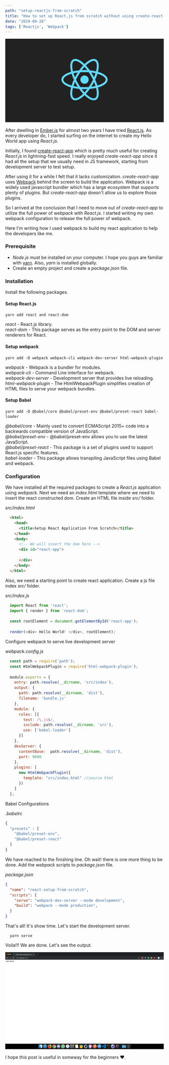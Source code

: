 ```yaml
---
path: "setup-reactjs-from-scratch"
title: "How to set up React.js from scratch without using create-react-app?"
date: "2019-09-28"
tags: ['Reactjs', 'Webpack']
---
```


![React](./react.png)

After dwelling in [Ember.js](https://www.emberjs.com) for almost two years I have tried [React.js](https://reactjs.org/). As every developer do, I started surfing on the internet to create my Hello World app using _React.js_. 

Initially, I found [create-react-app](https://reactjs.org/docs/create-a-new-react-app.html) which is pretty much useful for creating _React.js_ in lightning-fast speed. I really enjoyed _create-react-app_ since it had all the setup that we usually need in JS framework, starting from development server to test setup.

After using it for a while I felt that it lacks customization. _create-react-app_ uses [Webpack](https://webpack.js.org/) behind the screen to build the application. Webpack is a widely used javascript bundler which has a large ecosystem that supports plenty of plugins. But _create-react-app_ doesn't allow us to explore those plugins. 

So I arrived at the conclusion that I need to move out of _create-react-app_ to utilize the full power of _webpack_ with _React.js_. I started writing my own webpack configuration to release the full power of webpack.

Here I'm writing how I used webpack to build my react application to help the developers like me.  

### Prerequisite

* _Node.js_ must be installed on your computer. I hope you guys are familiar with [yarn](https://yarnpkg.com/lang/en/). Also, _yarn_ is installed globally.
* Create an empty project and create a _package.json_ file.  
  
  
### Installation

Install the following packages.

#### Setup React.js

```shell
yarn add react and react-dom
```

_react_ - React.js library.  
_react-dom_ - This package serves as the entry point to the DOM and server renderers for React.  
  
  
#### Setup webpack

```shell
yarn add -D webpack webpack-cli webpack-dev-server html-webpack-plugin
```  

_webpack_ - Webpack is a bundler for modules.  
_webpack-cli_ - Command Line interface for webpack.  
_webpack-dev-server_ - Development server that provides live reloading.  
_html-webpack-plugin_ - The HtmlWebpackPlugin simplifies creation of HTML files to serve your webpack bundles.  

#### Setup Babel

```shell
yarn add -D @babel/core @babel/preset-env @babel/preset-react babel-loader
```  

_@babel/core_ - Mainly used to convert ECMAScript 2015+ code into a backwards compatible version of JavaScript.  
_@babel/preset-env_ - @babel/preset-env allows you to use the latest JavaScript.  
_@babel/preset-react_ - This package is a set of plugins used to support React.js specific features.  
_babel-loader_ - This package allows transpiling JavaScript files using Babel and webpack.    
  
### Configuration

We have installed all the required packages to create a _React.js_ application using _webpack_. Next we need an _index.html_ template where we need to insert the react constructed dom. Create an HTML file inside _src/_ folder.  

_src/index.html_
```html
  <html>
    <head>
      <title>Setup React Application From Scratch</title>
    </head>
    <body>
      <!-- We will insert the dom here -->
      <div id="react-app">

      </div>
    </body>
  </html>
```


Also, we need a starting point to create react application. Create a js file index _src/_ folder.  

_src/index.js_ 
```js
  import React from 'react';
  import { render } from 'react-dom';

  const rootElement = document.getElementById('react-app');

  render(<div> Hello World! </div>, rootElement);
```

Configure webpack to serve live development server

_webpack.config.js_
```js
  const path = require('path');
  const HtmlWebpackPlugin = require('html-webpack-plugin');

  module.exports = {
    entry: path.resolve(__dirname, 'src/index'),
    output: {
      path: path.resolve(__dirname, 'dist'),
      filename: 'bundle.js'
    },
    module: {
      rules: [{
        test: /\.js$/,
        include: path.resolve(__dirname, 'src'),
        use: ['babel-loader']
      }]
    },
    devServer: {
      contentBase:  path.resolve(__dirname, 'dist'),
      port: 9000
    },
    plugins: [
      new HtmlWebpackPlugin({
        template: "src/index.html" //source html
      })
    ]
  };
```


Babel Configurations

_.babelrc_
```js
{
  "presets" : [
    "@babel/preset-env",
    "@babel/preset-react"
  ]
}
``` 
  
We have reached to the finishing line. Oh wait! there is one more thing to be done. Add the _webpack_ scripts to _package.json_ file.


_package.json_
```json
{
  "name": "react-setup-from-scratch",
  "scripts": {
    "serve": "webpack-dev-server --mode development",
    "build": "webpack --mode production",
  }
}
```


That's all! It's show time. Let's start the development server.

```shell
  yarn serve
```  
  
Voila!!! We are done. Let's see the output.

![Development Server](./devserver.png)

I hope this post is useful in someway for the beginners ❤️.  